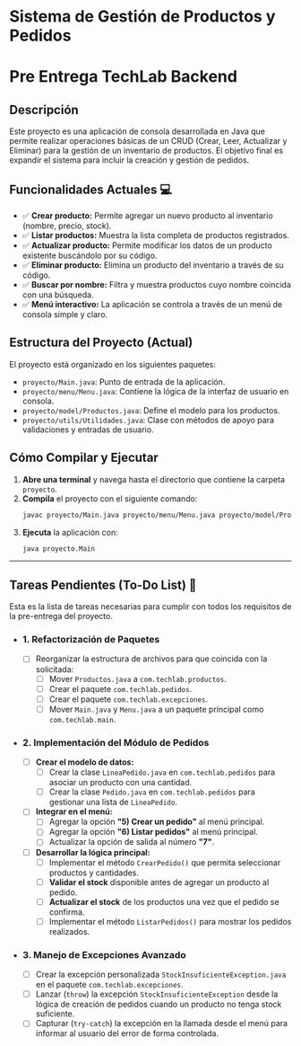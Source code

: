 # Sistema de Gestión de Productos y Pedidos

# Pre Entrega TechLab Backend

## Descripción

Este proyecto es una aplicación de consola desarrollada en Java que permite realizar operaciones básicas de un CRUD (Crear, Leer, Actualizar y Eliminar) para la gestión de un inventario de productos. El objetivo final es expandir el sistema para incluir la creación y gestión de pedidos.

## Funcionalidades Actuales 💻

- ✅ **Crear producto:** Permite agregar un nuevo producto al inventario (nombre, precio, stock).
- ✅ **Listar productos:** Muestra la lista completa de productos registrados.
- ✅ **Actualizar producto:** Permite modificar los datos de un producto existente buscándolo por su código.
- ✅ **Eliminar producto:** Elimina un producto del inventario a través de su código.
- ✅ **Buscar por nombre:** Filtra y muestra productos cuyo nombre coincida con una búsqueda.
- ✅ **Menú interactivo:** La aplicación se controla a través de un menú de consola simple y claro.

## Estructura del Proyecto (Actual)

El proyecto está organizado en los siguientes paquetes:

- `proyecto/Main.java`: Punto de entrada de la aplicación.
- `proyecto/menu/Menu.java`: Contiene la lógica de la interfaz de usuario en consola.
- `proyecto/model/Productos.java`: Define el modelo para los productos.
- `proyecto/utils/Utilidades.java`: Clase con métodos de apoyo para validaciones y entradas de usuario.

## Cómo Compilar y Ejecutar

1.  **Abre una terminal** y navega hasta el directorio que contiene la carpeta `proyecto`.
2.  **Compila** el proyecto con el siguiente comando:
    ```bash
    javac proyecto/Main.java proyecto/menu/Menu.java proyecto/model/Productos.java proyecto/utils/Utilidades.java
    ```
3.  **Ejecuta** la aplicación con:
    ```bash
    java proyecto.Main
    ```

---

## Tareas Pendientes (To-Do List) 📝

Esta es la lista de tareas necesarias para cumplir con todos los requisitos de la pre-entrega del proyecto.

- ### 1. Refactorización de Paquetes

  - [ ] Reorganizar la estructura de archivos para que coincida con la solicitada:
    - [ ] Mover `Productos.java` a `com.techlab.productos`.
    - [ ] Crear el paquete `com.techlab.pedidos`.
    - [ ] Crear el paquete `com.techlab.excepciones`.
    - [ ] Mover `Main.java` y `Menu.java` a un paquete principal como `com.techlab.main`.

- ### 2. Implementación del Módulo de Pedidos

  - [ ] **Crear el modelo de datos:**
    - [ ] Crear la clase `LineaPedido.java` en `com.techlab.pedidos` para asociar un producto con una cantidad.
    - [ ] Crear la clase `Pedido.java` en `com.techlab.pedidos` para gestionar una lista de `LineaPedido`.
  - [ ] **Integrar en el menú:**
    - [ ] Agregar la opción **"5) Crear un pedido"** al menú principal.
    - [ ] Agregar la opción **"6) Listar pedidos"** al menú principal.
    - [ ] Actualizar la opción de salida al número **"7"**.
  - [ ] **Desarrollar la lógica principal:**
    - [ ] Implementar el método `CrearPedido()` que permita seleccionar productos y cantidades.
    - [ ] **Validar el stock** disponible antes de agregar un producto al pedido.
    - [ ] **Actualizar el stock** de los productos una vez que el pedido se confirma.
    - [ ] Implementar el método `ListarPedidos()` para mostrar los pedidos realizados.

- ### 3. Manejo de Excepciones Avanzado
  - [ ] Crear la excepción personalizada `StockInsuficienteException.java` en el paquete `com.techlab.excepciones`.
  - [ ] Lanzar (`throw`) la excepción `StockInsuficienteException` desde la lógica de creación de pedidos cuando un producto no tenga stock suficiente.
  - [ ] Capturar (`try-catch`) la excepción en la llamada desde el menú para informar al usuario del error de forma controlada.
